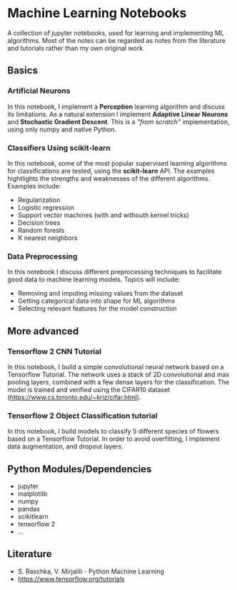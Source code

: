 # Machine Learning Notebooks
A collection of jupyter notebooks, used for learning and implementing ML algorithms. Most of the notes can be regarded as notes from the literature and tutorials rather than my own original work.

## Basics
### Artificial Neurons
In this notebook, I implement a __Perception__ learning algorithm and discuss its limitations. As a natural extension I implement __Adaptive Linear Neurons__ and __Stochastic Gradient Descent__. This is a _"from scratch"_ implementation, using only numpy and native Python.

### Classifiers Using scikit-learn
In this notebook, some of the most popular supervised learning algorithms for classifications are tested, using the __scikit-learn__ API. The examples hightlights the strengths and weaknesses of the different algorithms. Examples include:

* Regularization 
* Logistic regression
* Support vector machines (with and withouth kernel tricks)
* Decision trees
* Random forests
* K nearest neighbors

### Data Preprocessing
In this notebook I discuss different preprocessing techniques to facilitate good data to machine learning models. Topics will include:

* Removing and imputing missing values from the dataset
* Getting categorical data into shape for ML algorithms
* Selecting relevant features for the model construction




## More advanced 
### Tensorflow 2 CNN Tutorial
In this notebook, I build a simple convolutional neural network based on a Tensorflow Tutorial. The network uses a stack of 2D convolutional and max pooling layers, combined with a few dense layers for the classification. The model is trained and verified using the CIFAR10 dataset (https://www.cs.toronto.edu/~kriz/cifar.html).

### Tensorflow 2 Object Classification tutorial
In this notebook, I build models to classify 5 different species of flowers based on a Tensorflow Tutorial. In order to avoid overfitting, I implement data augmentation, and dropout layers. 

## Python Modules/Dependencies
* jupyter
* matplotlib
* numpy
* pandas
* scikitlearn
* tensorflow 2
* ...

## Literature

* S. Raschka, V. Mirjalili - Python Machine Learning
* https://www.tensorflow.org/tutorials

